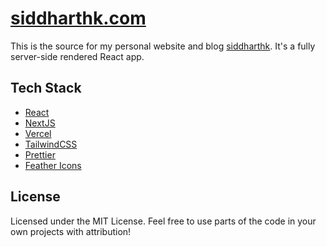 # [siddharthk.com](https://siddharth-codes.vercel.app)

This is the source for my personal website and blog [siddharthk](https://siddharth-codes.vercel.app). It's a fully server-side rendered React app.

## Tech Stack

- [React](https://github.com/facebook/react)
- [NextJS](https://github.com/vercel/next.js)
- [Vercel](https://github.com/vercel/vercel)
- [TailwindCSS](https://github.com/tailwindlabs/tailwindcss)
- [Prettier](https://github.com/prettier/prettier)
- [Feather Icons](https://feathericons.com)

## License

Licensed under the MIT License. Feel free to use parts of the code in your own projects with attribution!